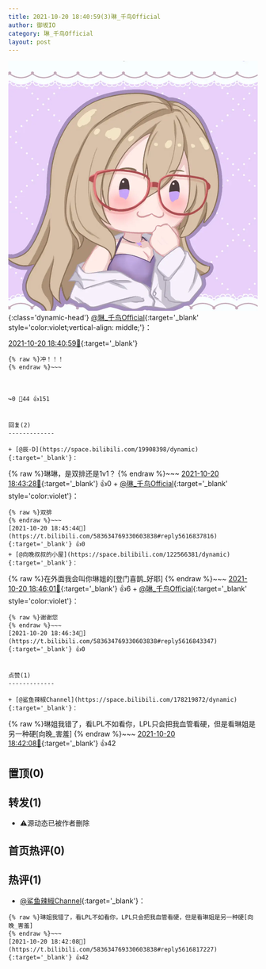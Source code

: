 ```yaml
---
title: 2021-10-20 18:40:59(3)琳_千鸟Official
author: 御坂IO
category: 琳_千鸟Official
layout: post
---
```


![img](/images/c0a88f85ebd0d056f37b114e0748e69556c8b488.jpg){:class='dynamic-head'}
[@琳_千鸟Official](https://space.bilibili.com/1620923329/dynamic){:target='_blank' style='color:violet;vertical-align: middle;'}：

[2021-10-20 18:40:59🔗](https://t.bilibili.com/583634769330603838){:target='_blank'}

~~~
{% raw %}冲！！！
{% endraw %}~~~



↪️0 💬44 👍151


回复(2)
-------------

+ [@辰-D](https://space.bilibili.com/19908398/dynamic){:target='_blank'}：
~~~
{% raw %}琳琳，是双排还是1v1？
{% endraw %}~~~
[2021-10-20 18:43:28🔗](https://t.bilibili.com/583634769330603838#reply5616822741){:target='_blank'} 👍0
    + [@琳_千鸟Official](https://space.bilibili.com/1620923329/dynamic){:target='_blank' style='color:violet'}：
~~~
{% raw %}双排
{% endraw %}~~~
[2021-10-20 18:45:44🔗](https://t.bilibili.com/583634769330603838#reply5616837816){:target='_blank'} 👍0
+ [@向晚叔叔的小屋](https://space.bilibili.com/122566381/dynamic){:target='_blank'}：
~~~
{% raw %}在外面我会叫你琳姐的[登门喜鹊_好耶]
{% endraw %}~~~
[2021-10-20 18:46:01🔗](https://t.bilibili.com/583634769330603838#reply5616842337){:target='_blank'} 👍6
    + [@琳_千鸟Official](https://space.bilibili.com/1620923329/dynamic){:target='_blank' style='color:violet'}：
~~~
{% raw %}谢谢您
{% endraw %}~~~
[2021-10-20 18:46:34🔗](https://t.bilibili.com/583634769330603838#reply5616843347){:target='_blank'} 👍0


点赞(1)
-------------

+ [@鲨鱼辣椒Channel](https://space.bilibili.com/178219872/dynamic){:target='_blank'}：
~~~
{% raw %}琳姐我错了，看LPL不如看你，LPL只会把我血管看硬，但是看琳姐是另一种硬[向晚_害羞]
{% endraw %}~~~
[2021-10-20 18:42:08🔗](https://t.bilibili.com/583634769330603838#reply5616817227){:target='_blank'} 👍42


置顶(0)
-------------



转发(1)
-------------

+ ⚠源动态已被作者删除


首页热评(0)
-------------



热评(1)
-------------

+ [@鲨鱼辣椒Channel](https://space.bilibili.com/178219872/dynamic){:target='_blank'}：
~~~
{% raw %}琳姐我错了，看LPL不如看你，LPL只会把我血管看硬，但是看琳姐是另一种硬[向晚_害羞]
{% endraw %}~~~
[2021-10-20 18:42:08🔗](https://t.bilibili.com/583634769330603838#reply5616817227){:target='_blank'} 👍42


